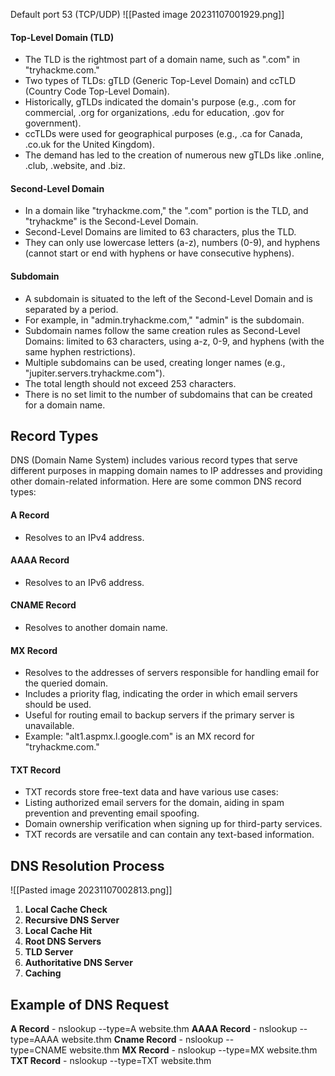Default port 53 (TCP/UDP)
![[Pasted image 20231107001929.png]]

#### Top-Level Domain (TLD)
- The TLD is the rightmost part of a domain name, such as ".com" in "tryhackme.com."
- Two types of TLDs: gTLD (Generic Top-Level Domain) and ccTLD (Country Code Top-Level Domain).
- Historically, gTLDs indicated the domain's purpose (e.g., .com for commercial, .org for organizations, .edu for education, .gov for government).
- ccTLDs were used for geographical purposes (e.g., .ca for Canada, .co.uk for the United Kingdom).
- The demand has led to the creation of numerous new gTLDs like .online, .club, .website, and .biz.

#### Second-Level Domain
- In a domain like "tryhackme.com," the ".com" portion is the TLD, and "tryhackme" is the Second-Level Domain.
- Second-Level Domains are limited to 63 characters, plus the TLD.
- They can only use lowercase letters (a-z), numbers (0-9), and hyphens (cannot start or end with hyphens or have consecutive hyphens).

#### Subdomain
- A subdomain is situated to the left of the Second-Level Domain and is separated by a period.
- For example, in "admin.tryhackme.com," "admin" is the subdomain.
- Subdomain names follow the same creation rules as Second-Level Domains: limited to 63 characters, using a-z, 0-9, and hyphens (with the same hyphen restrictions).
- Multiple subdomains can be used, creating longer names (e.g., "jupiter.servers.tryhackme.com").
- The total length should not exceed 253 characters.
- There is no set limit to the number of subdomains that can be created for a domain name.

## Record Types

DNS (Domain Name System) includes various record types that serve different purposes in mapping domain names to IP addresses and providing other domain-related information. Here are some common DNS record types:

#### A Record
- Resolves to an IPv4 address.
#### AAAA Record
- Resolves to an IPv6 address.
#### CNAME Record
- Resolves to another domain name. 
#### MX Record
- Resolves to the addresses of servers responsible for handling email for the queried domain.
- Includes a priority flag, indicating the order in which email servers should be used.
- Useful for routing email to backup servers if the primary server is unavailable.
- Example: "alt1.aspmx.l.google.com" is an MX record for "tryhackme.com."

#### TXT Record
- TXT records store free-text data and have various use cases:
- Listing authorized email servers for the domain, aiding in spam prevention and preventing email spoofing.
 - Domain ownership verification when signing up for third-party services.
- TXT records are versatile and can contain any text-based information.


## DNS Resolution Process
![[Pasted image 20231107002813.png]]
1. **Local Cache Check**
2. **Recursive DNS Server**
3. **Local Cache Hit**
4. **Root DNS Servers**
5. **TLD Server**
6. **Authoritative DNS Server**
7. **Caching**

## Example of DNS Request

**A Record**  - nslookup --type=A website.thm
**AAAA Record** - nslookup --type=AAAA website.thm
**Cname Record**  - nslookup --type=CNAME website.thm
**MX Record**  - nslookup --type=MX website.thm
**TXT Record**  - nslookup --type=TXT website.thm


